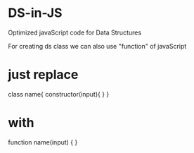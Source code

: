 # DS-in-JS
Optimized javaScript code for Data Structures  

For creating ds class we can also use "function" of javaScript

# just replace 
class name{
  constructor(input){
  }
}

# with
function name(input) {
}
